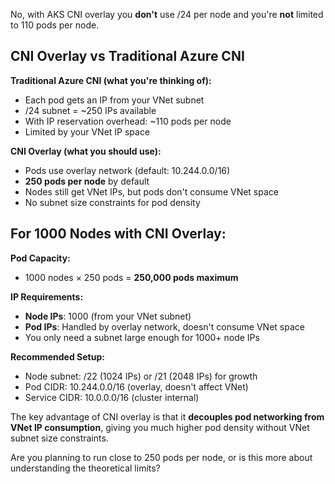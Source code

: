 No, with AKS CNI overlay you **don't** use /24 per node and you're **not** limited to 110 pods per node.

## **CNI Overlay vs Traditional Azure CNI**

**Traditional Azure CNI (what you're thinking of):**
- Each pod gets an IP from your VNet subnet
- /24 subnet = ~250 IPs available
- With IP reservation overhead: ~110 pods per node
- Limited by your VNet IP space

**CNI Overlay (what you should use):**
- Pods use overlay network (default: 10.244.0.0/16)
- **250 pods per node** by default
- Nodes still get VNet IPs, but pods don't consume VNet space
- No subnet size constraints for pod density

## **For 1000 Nodes with CNI Overlay:**

**Pod Capacity:**
- 1000 nodes × 250 pods = **250,000 pods maximum**

**IP Requirements:**
- **Node IPs**: 1000 (from your VNet subnet)
- **Pod IPs**: Handled by overlay network, doesn't consume VNet space
- You only need a subnet large enough for 1000+ node IPs

**Recommended Setup:**
- Node subnet: /22 (1024 IPs) or /21 (2048 IPs) for growth
- Pod CIDR: 10.244.0.0/16 (overlay, doesn't affect VNet)
- Service CIDR: 10.0.0.0/16 (cluster internal)

The key advantage of CNI overlay is that it **decouples pod networking from VNet IP consumption**, giving you much higher pod density without VNet subnet size constraints.

Are you planning to run close to 250 pods per node, or is this more about understanding the theoretical limits?